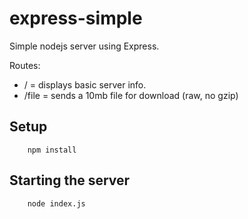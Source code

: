 # express-simple

Simple nodejs server using Express.

Routes:
- / = displays basic server info.
- /file = sends a 10mb file for download (raw, no gzip)

## Setup
```
	npm install
```

## Starting the server
```
	node index.js
```
